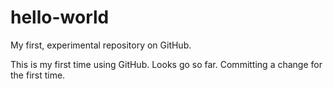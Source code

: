 # hello-world
My first, experimental repository on GitHub.

This is my first time using GitHub. Looks go so far.
Committing a change for the first time.
